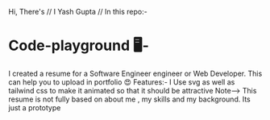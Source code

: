 Hi, There's //
I Yash Gupta //
In this repo:-
# Code-playground 🖥-
I created a resume for a Software Engineer engineer or Web Developer. This can help you to upload in  portfolio 😍
Features:- I Use svg as well as tailwind css to make it animated so that it should be attractive
Note--> This resume is not fully based on about me , my skills and my background.  Its just a prototype